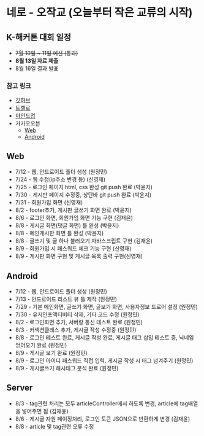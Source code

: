 # 네로 - 오작교 (오늘부터 작은 교류의 시작)

## K-해커톤 대회 일정

* ~~7월 10일 ~ 11일 예선 (통과)~~
* __8월 13일 자료 제출__
* 8월 16일 결과 발표

### 참고 링크
+ [깃허브](https://github.com/voidblue/ojackkyo)
+ [트렐로](https://trello.com/b/qI51iyVZ/%EC%98%A4%EC%9E%91%EA%B5%90)
+ [마인드멉](https://drive.mindmup.com/map/1ulYuIA_7zNDurhicxdBWDLqBkS7mSWJH)
+ 카카오오븐
    + [Web](https://ovenapp.io/view/mgXCBOGkQ2HjuACE7e0ZKQQqIsgkvWNy)
    + [Android](https://ovenapp.io/view/A1kYDhqwPgk23cXvKHKM9Mw2TS99OrrK)


## Web
* 7/12 - 웹, 안드로이드 폴더 생성 (원정민)
* 7/24 - 웹 수정(ip주소 변경 등) (신영재)
* 7/25 - 로그인 페이지 html, css 완성 git push 완료 (박윤지)
* 7/30 - 게시판 페이지 수정중, 상단바 git push 완료 (박윤지)
* 7/31 - 회원가입 화면 (신영재)
* 8/2 - footer추가, 게시판 글쓰기 화면 완료 (박윤지)
* 8/6 - 로그인 화면, 회원가입 화면 기능 구현 (김재윤)
* 8/8 - 게시글 화면(댓글 화면) 틀 완성 (박윤지)
* 8/8 - 메인게시판 화면 틀 완성 (박윤지)   
* 8/8 - 글쓰기 및 글 하나 불러오기 자바스크립트 구현 (김재윤)
* 8/9 - 회원가입 시 패스워드 체크 기능 구현 (신영재)
* 8/9 - 게시판 화면 구현 및 게시글 목록 출력 구현(신영재)

## Android
* 7/12 - 웹, 안드로이드 폴더 생성 (원정민)
* 7/13 - 안드로이드 리스트 뷰 틀 제작 (원정민)
* 7/29 - 기본 메인화면, 글쓰기 화면, 글보기 화면, 사용자정보 드로어 설정 (원정민)
* 7/30 - 유저인포액티비티 삭제, 기타 코드 수정 (원정민)
* 8/2 - 로그인화면 추가, 서버랑 통신 테스트 완료 (원정민)
* 8/3 - 커넥션클래스 추가, 게시글 작성 수정중 (원정민)
* 8/8 - 로그인 테스트 완료, 게시글 작성 완료, 게시글 태그 삽입 테스트 중, 닉네임 얻어오기 완료 (원정민)
* 8/9 - 게시글 보기 완료 (원정민)
* 8/9 - 로그인 아이디 패스워드 직접 입력, 게시글 작성 시 태그 넘겨주기 
(원정민)
* 8/9 - 게시글쓰기 해시태그 분석 완료 (원정민)

## Server
* 8/3 - tag관련 처리는 모두 articleController에서 하도록 변경, article에 tag배열을 넣어주면 됨 (김재윤)
* 8/6 - 게시글 자원 페이징처리, 로그인 토큰 JSON으로 반환하게 변경 (김재윤)
* 8/8 - article 및 tag관련 오류 수정
